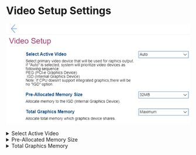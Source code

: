 # Video Setup Settings #
![](./img/videosetup.png)

<details><summary>Select Active Video</summary>

?> The Select Active Video setting will vary depending on if the platform is Intel or AMD. Select the appropriate platform below for the details.

<details><summary>Select Active Video - Intel(R)</summary>

Select the primary video device for graphics output.

Options:

1. **Auto** – Default. Prioritizes video devices as follows:<br>
    a.	PEG<br>
    b.	IGD<br>
2. IGD – Internal Graphics Device will be used.
3. PEG – PCI-e Graphics Device will be used.

?> If CPU does not support integrated graphics, there will be no `IGD` option.

| WMI Setting name | Values | SVP / SMP Req'd | AMD/Intel |
|:---|:---|:---|:---|
| SelectActiveVideo | IGD, PEG, Auto | yes | Intel |

</details>

<details><summary>Select Active Video - AMD</summary>

Select primary video device for graphics output.

?> If selected slot video device fails to initialize, `Auto` mode follow the order: <br> <br> Slot 3, 1, 5, 4, 2, 6

Options:

1. Slot1(PEG)
1. Slot2(PEG)
1. Slot3(PEG)
1. Slot4(PEG)
1. Slot5(PEG)
1. Slot6(PEG)
1. **Auto** - Default.

<!-- | WMI Setting name | Values | SVP / SMP Req'd | AMD/Intel |
|:---|:---|:---|:---|
| SelectActiveVideo | IGD, PEG, Auto | yes | AMD | -->

</details>

</details>

<details><summary>Pre-Allocated Memory Size</summary>

Allocate memory in the IGD (Internal Graphics Device).

Options:

1. **32 MB** – Default.
2. 64 MB
3. 128 MB

| WMI Setting name | Values | SVP / SMP Req'd | AMD/Intel |
|:---|:---|:---|:---|
| Pre-AllocatedMemorySize |  | yes | Both |
</details>

<details><summary>Total Graphics Memory</summary>

Allocate total memory which graphics device shares.

Optional:

1. 128 MB
2. 256 MB
3. **Maximum** – Default.

| WMI Setting name | Values | SVP / SMP Req'd | AMD/Intel |
|:---|:---|:---|:---|
| TotalGraphicsMemory |  | yes | Both |
</details>
